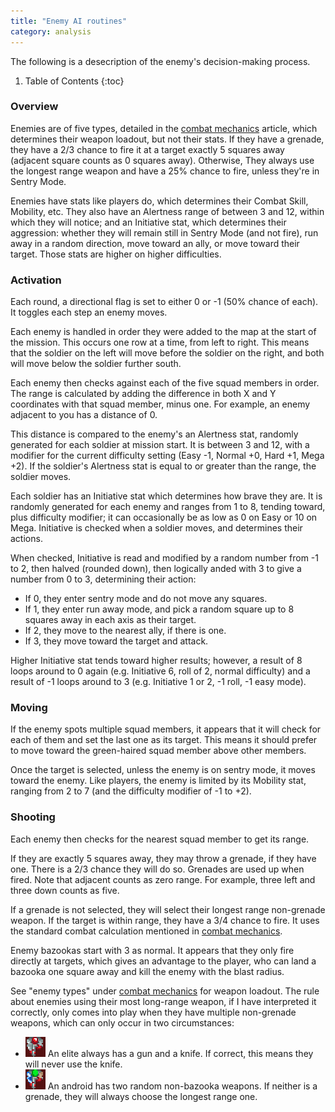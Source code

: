 ```yaml
---
title: "Enemy AI routines"
category: analysis
---
```


The following is a desecription of the enemy's decision-making process.

1. Table of Contents
{:toc}

### Overview

Enemies are of five types, detailed in the 
[combat mechanics](../analysis/combat-mechanics.html) article, which determines
their weapon loadout, but not their stats. If they have a grenade, they have a
2/3 chance to fire it at a target exactly 5 squares away (adjacent square counts
as 0 squares away). Otherwise, They always use the longest range weapon and have
a 25% chance to fire, unless they're in Sentry Mode.

Enemies have stats like players do, which determines their Combat Skill,
Mobility, etc. They also have an Alertness range of between 3 and 12, within
which they will notice; and an Initiative stat, which determines their
aggression: whether they will remain still in Sentry Mode (and not fire), run
away in a random direction, move toward an ally, or move toward their target.
Those stats are higher on higher difficulties.

### Activation

Each round, a directional flag is set to either 0 or -1 (50% chance of each).
It toggles each step an enemy moves.

Each enemy is handled in order they were added to the map at the start of the
mission. This occurs one row at a time, from left to right. This means that the
soldier on the left will move before the soldier on the right, and both will
move below the soldier further south.

Each enemy then checks against each of the five squad members in order. The
range is calculated by adding the difference in both X and Y coordinates with
that squad member, minus one. For example, an enemy adjacent to you has a
distance of 0.

This distance is compared to the enemy's an Alertness stat, randomly generated
for each soldier at mission start. It is between 3 and 12, with a modifier for
the current difficulty setting (Easy -1, Normal +0, Hard +1, Mega +2). If the
soldier's Alertness stat is equal to or greater than the range, the soldier
moves.

Each soldier has an Initiative stat which determines how brave they are. It is
randomly generated for each enemy and ranges from 1 to 8, tending toward, plus
difficulty modifier; it can occasionally be as low as 0 on Easy or 10 on Mega.
Initiative is checked when a soldier moves, and determines their actions.

When checked, Initiative is read and modified by a random number from -1 to 2,
then halved (rounded down), then logically anded with 3 to give a number from 0
to 3, determining their action:

- If 0, they enter sentry mode and do not move any squares.
- If 1, they enter run away mode, and pick a random square up to 8 squares away
  in each axis as their target.
- If 2, they move to the nearest ally, if there is one.
- If 3, they move toward the target and attack.

Higher Initiative stat tends toward higher results; however, a result of 8 loops
around to 0 again (e.g. Initiative 6, roll of 2, normal difficulty) and a result
of -1 loops around to 3 (e.g. Initiative 1 or 2, -1 roll, -1 easy mode).

### Moving

If the enemy spots multiple squad members, it appears that it will check for
each of them and set the last one as its target. This means it should prefer to
move toward the green-haired squad member above other members.

Once the target is selected, unless the enemy is on sentry mode, it moves toward
the enemy. Like players, the enemy is limited by its Mobility stat, ranging from
2 to 7 (and the difficulty modifier of -1 to +2).

### Shooting

Each enemy then checks for the nearest squad member to get its range.

If they are exactly 5 squares away, they may throw a grenade, if they have one.
There is a 2/3 chance they will do so. Grenades are used up when fired. Note
that adjacent counts as zero range. For example, three left and three down
counts as five.

If a grenade is not selected, they will select their longest range non-grenade
weapon. If the target is within range, they have a 3/4 chance to fire. It uses
the standard combat calculation mentioned in
[combat mechanics](../analysis/combat-mechanics.html).

Enemy bazookas start with 3 as normal. It appears that they only fire directly
at targets, which gives an advantage to the player, who can land a bazooka one
square away and kill the enemy with the blast radius.

See "enemy types" under 
[combat mechanics](../analysis/combat-mechanics.html)
for weapon loadout. The rule about enemies using their most long-range weapon,
if I have interpreted it correctly, only comes into play when they have multiple
non-grenade weapons, which can only occur in two circumstances:

- ![Elite enemy](../images/tf-enemy-elite.png "Elite enemy") An elite always has
  a gun and a knife. If correct, this means they will never use the knife.
- ![Android enemy](../images/tf-enemy-android.png "Android enemy") An android
  has two random non-bazooka weapons. If neither is a grenade, they will always
  choose the longest range one.
